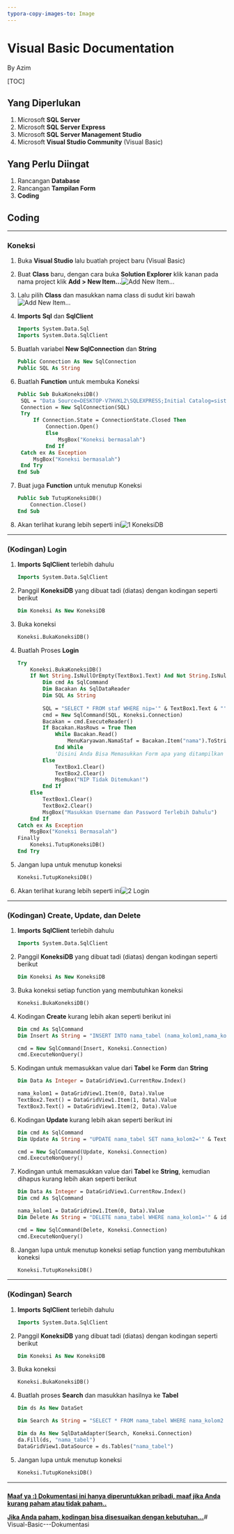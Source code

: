 ```yaml
---
typora-copy-images-to: Image
---
```


# Visual Basic Documentation 

By Azim



[TOC]



## Yang Diperlukan

1. Microsoft **SQL Server**
2. Microsoft **SQL Server Express**
3. Microsoft **SQL Server Management Studio**
4. Microsoft **Visual Studio Community** (Visual Basic)

## Yang Perlu Diingat

1. Rancangan **Database**
2. Rancangan **Tampilan Form**
3. **Coding**

## 

## Coding

------

### Koneksi

1. Buka **Visual Studio** lalu buatlah project baru (Visual Basic)

2. Buat **Class** baru, dengan cara buka **Solution Explorer** klik kanan pada nama project klik **Add > New Item...**![Add New Item...](Image/Add%20New%20Item....png)

3. Lalu pilih **Class** dan masukkan nama class di sudut kiri bawah![Add New Item...](Image/Class%20-%20KoneksiDB.png)

4. **Imports** **Sql** dan **SqlClient**

   ```vb
   Imports System.Data.Sql
   Imports System.Data.SqlClient
   ```

5. Buatlah variabel **New SqlConnection** dan **String**

   ```vb
   Public Connection As New SqlConnection
   Public SQL As String
   ```

6. Buatlah **Function** untuk membuka Koneksi

   ```vb
   Public Sub BukaKoneksiDB()
   	SQL = "Data Source=DESKTOP-V7HVKL2\SQLEXPRESS;Initial Catalog=sistem_informasi;Integrated Security=True"
   	Connection = New SqlConnection(SQL)
   	Try
   		If Connection.State = ConnectionState.Closed Then
   			Connection.Open()
            Else
            	MsgBox("Koneksi bermasalah")
            End If
   	Catch ex As Exception
   		MsgBox("Koneksi bermasalah")
   	End Try
   End Sub
   ```

7. Buat juga **Function** untuk menutup Koneksi

   ```vb
   Public Sub TutupKoneksiDB()
       Connection.Close()
   End Sub
   ```

8. Akan terlihat kurang lebih seperti ini![1 KoneksiDB](Image/1%20KoneksiDB.png)

------

### (Kodingan) Login

1. **Imports** **SqlClient** terlebih dahulu

   ```vb
   Imports System.Data.SqlClient
   ```

2. Panggil **KoneksiDB** yang dibuat tadi (diatas) dengan kodingan seperti berikut

   ```vb
   Dim Koneksi As New KoneksiDB
   ```

3. Buka koneksi

   ```vb
   Koneksi.BukaKoneksiDB()
   ```

4. Buatlah Proses **Login**

   ```vb
   Try
       Koneksi.BukaKoneksiDB()
       If Not String.IsNullOrEmpty(TextBox1.Text) And Not String.IsNullOrEmpty(TextBox2.Text) Then
           Dim cmd As SqlCommand
           Dim Bacakan As SqlDataReader
           Dim SQL As String
           
           SQL = "SELECT * FROM staf WHERE nip='" & TextBox1.Text & "' AND password='" & TextBox2.Text & "'"
           cmd = New SqlCommand(SQL, Koneksi.Connection)
           Bacakan = cmd.ExecuteReader()
           If Bacakan.HasRows = True Then
               While Bacakan.Read()
                   MenuKaryawan.NamaStaf = Bacakan.Item("nama").ToString()
               End While
               'Disini Anda Bisa Memasukkan Form apa yang ditampilkan setelah login
           Else
               TextBox1.Clear()
               TextBox2.Clear()
               MsgBox("NIP Tidak Ditemukan!")
           End If
       Else
           TextBox1.Clear()
           TextBox2.Clear()
           MsgBox("Masukkan Username dan Password Terlebih Dahulu")
       End If
   Catch ex As Exception
       MsgBox("Koneksi Bermasalah")
   Finally
       Koneksi.TutupKoneksiDB()
   End Try
   ```

5. Jangan lupa untuk menutup koneksi

   ```vb
   Koneksi.TutupKoneksiDB()
   ```

6. Akan terlihat  kurang lebih seperti ini![2 Login](Image/2%20Login.png)

------

### (Kodingan) Create, Update, dan Delete

1. **Imports** **SqlClient** terlebih dahulu

   ```vb
   Imports System.Data.SqlClient
   ```

2. Panggil **KoneksiDB** yang dibuat tadi (diatas) dengan kodingan seperti berikut

   ```vb
   Dim Koneksi As New KoneksiDB
   ```

3. Buka koneksi setiap function yang membutuhkan koneksi

   ```vb
   Koneksi.BukaKoneksiDB()
   ```

4. Kodingan **Create** kurang lebih akan seperti berikut ini

   ```vb
   Dim cmd As SqlCommand
   Dim Insert As String = "INSERT INTO nama_tabel (nama_kolom1,nama_kolom2,nama_kolom3) VALUES ('" & TextBox1.Text() & "','" & TextBox2.Text() & "','" & TextBox3.Text() & "')"
   
   cmd = New SqlCommand(Insert, Koneksi.Connection)
   cmd.ExecuteNonQuery()
   ```

5. Kodingan untuk memasukkan value dari **Tabel** ke **Form** dan **String**

   ```vb
   Dim Data As Integer = DataGridView1.CurrentRow.Index()
   
   nama_kolom1 = DataGridView1.Item(0, Data).Value
   TextBox2.Text() = DataGridView1.Item(1, Data).Value
   TextBox3.Text() = DataGridView1.Item(2, Data).Value
   ```

6. Kodingan **Update** kurang lebih akan seperti berikut ini

   ```vb
   Dim cmd As SqlCommand
   Dim Update As String = "UPDATE nama_tabel SET nama_kolom2='" & TextBox2.Text() & "',nama_kolom3='" & TextBox3.Text() & "' WHERE nama_kolom1='" & nama_kolom1 & "'"
   
   cmd = New SqlCommand(Update, Koneksi.Connection)
   cmd.ExecuteNonQuery()
   ```

7. Kodingan untuk memasukkan value dari **Tabel** ke **String**, kemudian dihapus kurang lebih akan seperti berikut

   ```vb
   Dim Data As Integer = DataGridView1.CurrentRow.Index()
   Dim cmd As SqlCommand
   
   nama_kolom1 = DataGridView1.Item(0, Data).Value
   Dim Delete As String = "DELETE nama_tabel WHERE nama_kolom1='" & id_jurusan & "'"
   
   cmd = New SqlCommand(Delete, Koneksi.Connection)
   cmd.ExecuteNonQuery()
   ```

   

8. Jangan lupa untuk menutup koneksi setiap function yang membutuhkan koneksi

   ```vb
   Koneksi.TutupKoneksiDB()
   ```

------

### (Kodingan) Search

1. **Imports** **SqlClient** terlebih dahulu

   ```vb
   Imports System.Data.SqlClient
   ```

2. Panggil **KoneksiDB** yang dibuat tadi (diatas) dengan kodingan seperti berikut

   ```vb
   Dim Koneksi As New KoneksiDB
   ```

3. Buka koneksi

   ```vb
   Koneksi.BukaKoneksiDB()
   ```

4. Buatlah proses **Search** dan masukkan hasilnya ke **Tabel**

   ```vb
   Dim ds As New DataSet
   
   Dim Search As String = "SELECT * FROM nama_tabel WHERE nama_kolom2 LIKE '%" & TextBox0.Text() & "%' OR nama_kolom3 LIKE '%" & TextBox0.Text() & "%'
   
   Dim da As New SqlDataAdapter(Search, Koneksi.Connection)
   da.Fill(ds, "nama_tabel")
   DataGridView1.DataSource = ds.Tables("nama_tabel")
   ```

5. Jangan lupa untuk menutup koneksi

   ```vb
   Koneksi.TutupKoneksiDB()
   ```

------

### 

**<u>Maaf ya :) Dokumentasi ini hanya diperuntukkan pribadi, maaf jika Anda kurang paham atau tidak paham..</u>**

**<u>Jika Anda paham, kodingan bisa disesuaikan dengan kebutuhan...</u>**# Visual-Basic---Dokumentasi